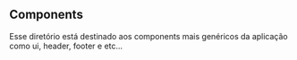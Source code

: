 ## Components

Esse diretório está destinado aos components mais genéricos da aplicação como ui, header, footer e etc...
